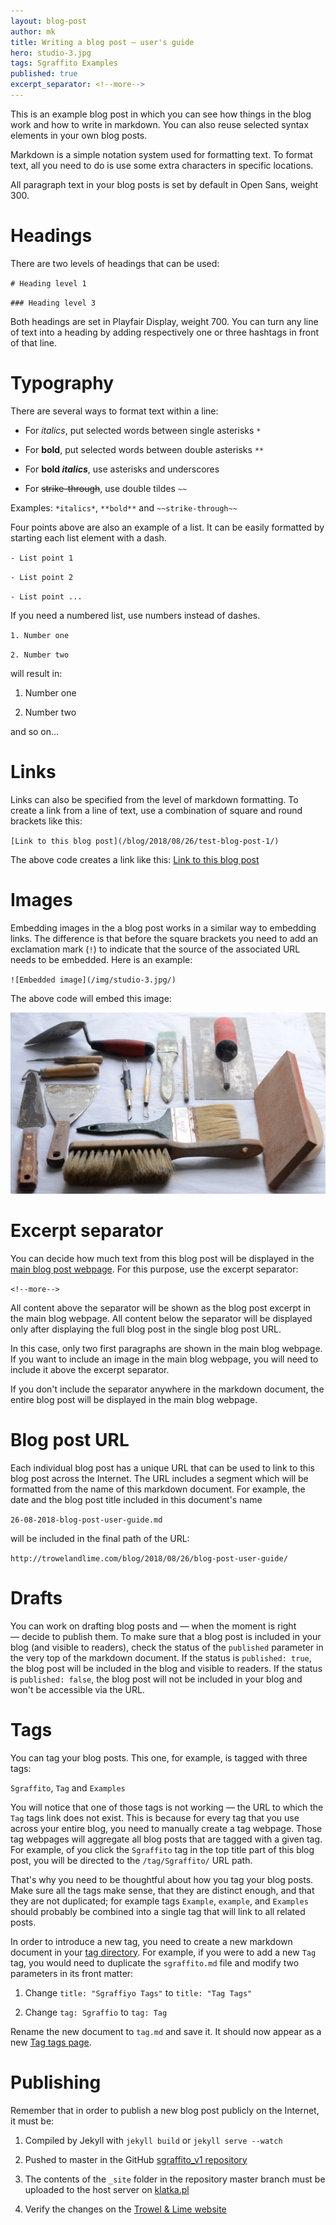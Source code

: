 ```yaml
---
layout: blog-post
author: mk
title: Writing a blog post — user's guide
hero: studio-3.jpg
tags: Sgraffito Examples
published: true
excerpt_separator: <!--more-->
---
```


This is an example blog post in which you can see how things in the blog work and how to write in markdown. You can also reuse selected syntax elements in your own blog posts.

Markdown is a simple notation system used for formatting text. To format text, all you need to do is use some extra characters in specific locations.

<!--more-->

All paragraph text in your blog posts is set by default in Open Sans, weight 300.


# Headings

There are two levels of headings that can be used:

`# Heading level 1`

`### Heading level 3`

Both headings are set in Playfair Display, weight 700. You can turn any line of text into a heading by adding respectively one or three hashtags in front of that line.


# Typography

There are several ways to format text within a line:

- For *italics*, put selected words between single asterisks `*`

- For **bold**, put selected words between double asterisks `**`

- For **bold _italics_**, use asterisks and underscores

- For ~~strike-through~~, use double tildes `~~`

Examples: `*italics*`, `**bold**` and `~~strike-through~~`

Four points above are also an example of a list. It can be easily formatted by starting each list element with a dash.

`- List point 1`

`- List point 2`

`- List point ...`

If you need a numbered list, use numbers instead of dashes.

`1. Number one`

`2. Number two`

will result in:

1. Number one

2. Number two

and so on...


# Links

Links can also be specified from the level of markdown formatting. To create a link from a line of text, use a combination of square and round brackets like this:

`[Link to this blog post](/blog/2018/08/26/test-blog-post-1/)`

The above code creates a link like this: [Link to this blog post](/blog/2018/08/26/test-blog-post-1/)


# Images

Embedding images in the a blog post works in a similar way to embedding links. The difference is that before the square brackets you need to add an exclamation mark (`!`) to indicate that the source of the associated URL needs to be embedded. Here is an example:

`![Embedded image](/img/studio-3.jpg/)`

The above code will embed this image:

![Embedded image](/img/studio-3.jpg/)


# Excerpt separator

You can decide how much text from this blog post will be displayed in the [main blog post webpage](/blog). For this purpose, use the excerpt separator:

`<!--more-->`

All content above the separator will be shown as the blog post excerpt in the main blog webpage. All content below the separator will be displayed only after displaying the full blog post in the single blog post URL.

In this case, only two first paragraphs are shown in the main blog webpage. If you want to include an image in the main blog webpage, you will need to include it above the excerpt separator.

If you don't include the separator anywhere in the markdown document, the entire blog post will be displayed in the main blog webpage.


# Blog post URL

Each individual blog post has a unique URL that can be used to link to this blog post across the Internet. The URL includes a segment which will be formatted from the name of this markdown document. For example, the date and the blog post title included in this document's name

`26-08-2018-blog-post-user-guide.md`

will be included in the final path of the URL:

`http://trowelandlime.com/blog/2018/08/26/blog-post-user-guide/`


# Drafts

You can work on drafting blog posts and — when the moment is right — decide to publish them. To make sure that a blog post is included in your blog (and visible to readers), check the status of the `published` parameter in the very top of the markdown document. If the status is `published: true`, the blog post will be included in the blog and visible to readers. If the status is `published: false`, the blog post will not be included in your blog and won't be accessible via the URL.


# Tags

You can tag your blog posts. This one, for example, is tagged with three tags:

`Sgraffito`, `Tag` and  `Examples`

You will notice that one of those tags is not working — the URL to which the `Tag` tags link does not exist. This is because for every tag that you use across your entire blog, you need to manually create a tag webpage. Those tag webpages will aggregate all blog posts that are tagged with a given tag. For example, of you click the `Sgraffito` tag in the top title part of this blog post, you will be directed to the `/tag/Sgraffito/` URL path.

That's why you need to be thoughtful about how you tag your blog posts. Make sure all the tags make sense, that they are distinct enough, and that they are not duplicated; for example tags `Example`, `example`, and `Examples` should probably be combined into a single tag that will link to all related posts.

In order to introduce a new tag, you need to create a new markdown document in your [tag directory](/tag). For example, if you were to add a new `Tag` tag, you would need to duplicate the `sgraffito.md` file and modify two parameters in its front matter:

1. Change `title: "Sgraffiyo Tags"` to `title: "Tag Tags"`

2. Change `tag: Sgraffio` to `tag: Tag`

Rename the new document to `tag.md` and save it. It should now appear as a new [Tag tags page](/tag/Tags).


# Publishing

Remember that in order to publish a new blog post publicly on the Internet, it must be:

1. Compiled by Jekyll with `jekyll build` or `jekyll serve --watch`

2. Pushed to master in the GitHub [sgraffito_v1 repository](https://github.com/marek-kultys/sgraffito_v1)

3. The contents of the `_site` folder in the repository master branch must be uploaded to the host server on [klatka.pl](https://klatka.pl/)

4. Verify the changes on the [Trowel & Lime website](http://trowelandlime.com)


